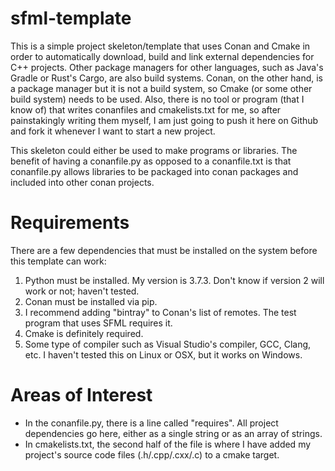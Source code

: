 # sfml-template
This is a simple project skeleton/template that uses Conan and Cmake in order to automatically download, 
build and link external dependencies for C++ projects. Other package managers for other languages, such as Java's Gradle
or Rust's Cargo, are also build systems. Conan, on the other hand, is a package manager but it is not a build system, so Cmake (or some other build system)
needs to be used. Also, there is no tool or program (that I know of) that writes conanfiles and cmakelists.txt for me, so after painstakingly writing them 
myself, I am just going to push it here on Github and fork it whenever I want to start a new project.

This skeleton could either be used to make programs or libraries. The benefit of having a conanfile.py as opposed to a conanfile.txt
is that conanfile.py allows libraries to be packaged into conan packages and included into other conan projects.

# Requirements
There are a few dependencies that must be installed on the system before this template can work:
1. Python must be installed. My version is 3.7.3. Don't know if version 2 will work or not; haven't tested.
1. Conan must be installed via pip.
1. I recommend adding "bintray" to Conan's list of remotes. The test program that uses SFML requires it.
1. Cmake is definitely required.
1. Some type of compiler such as Visual Studio's compiler, GCC, Clang, etc. I haven't tested this on Linux or OSX, but it works on Windows.

# Areas of Interest
* In the conanfile.py, there is a line called "requires". All project dependencies go here, either as a single string or as an array of
strings. 
* In cmakelists.txt, the second half of the file is where I have added my project's source code files (.h/.cpp/.cxx/.c) to a 
cmake target.

